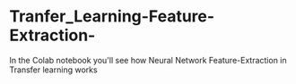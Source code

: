 # Tranfer_Learning-Feature-Extraction-
In the Colab notebook you'll see how Neural Network Feature-Extraction in Transfer learning works 
